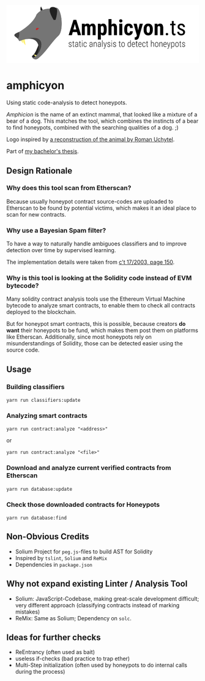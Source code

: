 ![Amphicyon Logo](./logo/amphicyon.png)

# amphicyon

Using static code-analysis to detect honeypots.

*Amphicion* is the name of an extinct mammal, that looked like a mixture of a bear of a dog. This matches the tool, which combines the instincts of a bear to find honeypots, combined with the searching qualities of a dog. ;)

Logo inspired by [a reconstruction of the animal by Roman Uchytel](https://ru.wikipedia.org/wiki/%D0%A4%D0%B0%D0%B9%D0%BB:Amphicyon-ingens_reconstruction.jpg).

Part of [my bachelor's thesis](https://github.com/konstantinfickel/securityofsmartcontracts).

## Design Rationale

### Why does this tool scan from Etherscan?
Because usually honeypot contract source-codes are uploaded to Etherscan to be found by potential victims, which makes it an ideal place to scan for new contracts.

### Why use a Bayesian Spam filter?
To have a way to naturally handle ambiguoes classifiers and to improve detection over time by supervised learning.

The implementation details were taken from [c't 17/2003, page 150](https://shop.heise.de/katalog/spam-oder-nicht-spam).

### Why is this tool is looking at the Solidity code instead of EVM bytecode?
Many solidity contract analysis tools use the Ethereum Virtual Machine bytecode to analyze smart contracts, to enable them to check all contracts deployed to the blockchain.

But for honeypot smart contracts, this is possible, because creators **do want** their honeypots to be fund, which makes them post them on platforms like Etherscan. Additionally, since most honeypots rely on misunderstandings of Solidity, those can be detected easier using the source code.

## Usage
### Building classifiers
```
yarn run classifiers:update
```

### Analyzing smart contracts
```
yarn run contract:analyze "<address>"
```
or
```
yarn run contract:analyze "<file>"
```

### Download and analyze current verified contracts from Etherscan
```
yarn run database:update
```

### Check those downloaded contracts for Honeypots
```
yarn run database:find
```

## Non-Obvious Credits
* Solium Project for `peg.js`-files to build AST for Solidity
* Inspired by `tslint`, `Solium` and `ReMix`
* Dependencies in `package.json`

## Why not expand existing Linter / Analysis Tool
* Solium: JavaScript-Codebase, making great-scale development difficult; very different approach (classifying contracts instead of marking mistakes)
* ReMix: Same as Solium; Dependency on `solc`.

## Ideas for further checks
* ReEntrancy (often used as bait)
* useless if-checks (bad practice to trap ether)
* Multi-Step initialization (often used by honeypots to do internal calls during the process)

